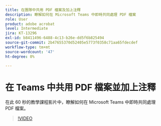 ```yaml
---
title: 在團隊中共用 PDF 檔案及加上注釋
description: 瞭解如何在 Microsoft Teams 中即時共同處理 PDF 檔案
role: User
product: adobe acrobat
level: Intermediate
jira: KT-13296
exl-id: b8411496-6488-4c13-b26e-dd5f6b825494
source-git-commit: 2b47655370d52405e5773f0358c71aa65fdecdef
workflow-type: tm+mt
source-wordcount: '47'
ht-degree: 0%

---
```


# 在 Teams 中共用 PDF 檔案並加上注釋

在此 60 秒的教學課程影片中，瞭解如何在 Microsoft Teams 中即時共同處理 PDF 檔案。

>[!VIDEO](https://video.tv.adobe.com/v/343048?quality=12&learn=on&hidetitle=true)
